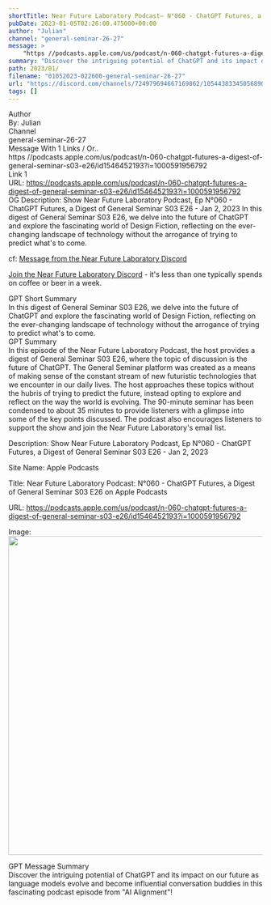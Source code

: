 ```yaml
---
shortTitle: ‎Near Future Laboratory Podcast— N°060 - ChatGPT Futures, a Digest of General Seminar S03 E26 on Apple Podcasts
pubDate: 2023-01-05T02:26:00.475000+00:00
author: "Julian"
channel: "general-seminar-26-27"
message: >
    "https //podcasts.apple.com/us/podcast/n-060-chatgpt-futures-a-digest-of-general-seminar-s03-e26/id1546452193?i=1000591956792"
summary: "Discover the intriguing potential of ChatGPT and its impact on our future as language models evolve and become influential conversation buddies in this fascinating podcast episode from 'AI Alignment'!"
path: 2023/01/
filename: "01052023-022600-general-seminar-26-27"
url: "https://discord.com/channels/724979694667169862/1054438334505689099/1060383638841196624"
tags: []
---
```

<div class="metadata-title-header pt-3 pb-3 pl-2">Author</div>    
<div class="bg-gray-200 p-4 rounded-md mb-4">   
By: Julian
</div>

<div class="metadata-title-header pt-3 pb-3 pl-2">Channel</div>    
<div class="bg-gray-200 p-4 rounded-md mb-4">   
general-seminar-26-27</span>
</div>

<div class="metadata-title-header pt-3 pb-3 pl-2">Message  With 1 Links / Or..</div>    
<div class="human-content-container">  



<div class="mb-4" style="font-family: var(--font-family-peak);">https //podcasts.apple.com/us/podcast/n-060-chatgpt-futures-a-digest-of-general-seminar-s03-e26/id1546452193?i=1000591956792</div>

<div class="">Link 1</div> 
<div class="">URL: <a href="https://podcasts.apple.com/us/podcast/n-060-chatgpt-futures-a-digest-of-general-seminar-s03-e26/id1546452193?i=1000591956792">https://podcasts.apple.com/us/podcast/n-060-chatgpt-futures-a-digest-of-general-seminar-s03-e26/id1546452193?i=1000591956792</a></div>
OG Description: ‎Show Near Future Laboratory Podcast, Ep N°060 - ChatGPT Futures, a Digest of General Seminar S03 E26 - Jan 2, 2023  <!-- Example: Display each item in a paragraph -->
In this digest of General Seminar S03 E26, we delve into the future of ChatGPT and explore the fascinating world of Design Fiction, reflecting on the ever-changing landscape of technology without the arrogance of trying to predict what's to come.



<!-- 
URL: https://podcasts.apple.com/us/podcast/n-060-chatgpt-futures-a-digest-of-general-seminar-s03-e26/id1546452193?i=1000591956792
Description ‎Show Near Future Laboratory Podcast, Ep N°060 - ChatGPT Futures, a Digest of General Seminar S03 E26 - Jan 2, 2023
 -->
</div>



cf: <a href="">Message from the Near Future Laboratory Discord</a>

<a href="">Join the Near Future Laboratory Discord</a> - it's less than one typically spends on coffee or beer in a week. 



<div class="metadata-title-header pt-3 pb-3 pl-2">GPT Short Summary</div>
<div class="robot-content-container">
In this digest of General Seminar S03 E26, we delve into the future of ChatGPT and explore the fascinating world of Design Fiction, reflecting on the ever-changing landscape of technology without the arrogance of trying to predict what's to come.
</div>

<div class="metadata-title-header pt-3 pb-3 pl-2">GPT Summary</div>
<div class="robot-content-container">
In this episode of the Near Future Laboratory Podcast, the host provides a digest of General Seminar S03 E26, where the topic of discussion is the future of ChatGPT. The General Seminar platform was created as a means of making sense of the constant stream of new futuristic technologies that we encounter in our daily lives. The host approaches these topics without the hubris of trying to predict the future, instead opting to explore and reflect on the way the world is evolving. The 90-minute seminar has been condensed to about 35 minutes to provide listeners with a glimpse into some of the key points discussed. The podcast also encourages listeners to support the show and join the Near Future Laboratory's email list.
</div>

<!-- Summary:  Near Future Laboratory Podcast: N°060 - ChatGPT Futures, a Digest of General Seminar S03 E26 on Apple Podcasts . This is a digest of general Seminar . -->

<!-- [] -->

<!-- <div class="bg-gray-400"> {'og:title': '\u200eNear Future Laboratory Podcast: N°060 - ChatGPT Futures, a Digest of General Seminar S03 E26 on Apple Podcasts', 'og:description': '\u200eShow Near Future Laboratory Podcast, Ep N°060 - ChatGPT Futures, a Digest of General Seminar S03 E26 - Jan 2, 2023', 'og:site_name': 'Apple Podcasts', 'og:url': 'https://podcasts.apple.com/us/podcast/n-060-chatgpt-futures-a-digest-of-general-seminar-s03-e26/id1546452193?i=1000591956792', 'og:image': 'https://is1-ssl.mzstatic.com/image/thumb/Podcasts113/v4/a6/80/74/a6807461-a86f-823d-f7fd-4175f364e2cb/mza_12866090549805708253.jpg/1200x630wp.png', 'og:image:alt': 'Near Future Laboratory Podcast: N°060 - ChatGPT Futures, a Digest of General Seminar S03 E26 on Apple Podcasts', 'og:image:type': 'image/png', 'og:image:width': '1200', 'og:image:height': '630', 'og:image:secure_url': 'https://is1-ssl.mzstatic.com/image/thumb/Podcasts113/v4/a6/80/74/a6807461-a86f-823d-f7fd-4175f364e2cb/mza_12866090549805708253.jpg/1200x630wp.png', 'og:type': 'product.item', 'og:locale': 'en_US'} </div> -->

Description: ‎Show Near Future Laboratory Podcast, Ep N°060 - ChatGPT Futures, a Digest of General Seminar S03 E26 - Jan 2, 2023

Site Name: Apple Podcasts

Title: ‎Near Future Laboratory Podcast: N°060 - ChatGPT Futures, a Digest of General Seminar S03 E26 on Apple Podcasts

URL: https://podcasts.apple.com/us/podcast/n-060-chatgpt-futures-a-digest-of-general-seminar-s03-e26/id1546452193?i=1000591956792

Image: <img src="https://is1-ssl.mzstatic.com/image/thumb/Podcasts113/v4/a6/80/74/a6807461-a86f-823d-f7fd-4175f364e2cb/mza_12866090549805708253.jpg/1200x630wp.png" width="1200" height="630"/>




<div class="metadata-title-header pt-3 pb-3 pl-2">GPT Message Summary</div>    
<div class="robot-content-container">
Discover the intriguing potential of ChatGPT and its impact on our future as language models evolve and become influential conversation buddies in this fascinating podcast episode from "AI Alignment"!
</div>
</div>